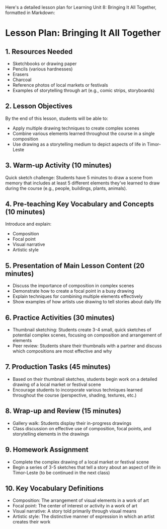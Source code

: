 Here's a detailed lesson plan for Learning Unit 8: Bringing It All Together, formatted in Markdown:

# Lesson Plan: Bringing It All Together

## 1. Resources Needed

- Sketchbooks or drawing paper
- Pencils (various hardnesses)
- Erasers
- Charcoal
- Reference photos of local markets or festivals
- Examples of storytelling through art (e.g., comic strips, storyboards)

## 2. Lesson Objectives

By the end of this lesson, students will be able to:
- Apply multiple drawing techniques to create complex scenes
- Combine various elements learned throughout the course in a single composition
- Use drawing as a storytelling medium to depict aspects of life in Timor-Leste

## 3. Warm-up Activity (10 minutes)

Quick sketch challenge: Students have 5 minutes to draw a scene from memory that includes at least 5 different elements they've learned to draw during the course (e.g., people, buildings, plants, animals).

## 4. Pre-teaching Key Vocabulary and Concepts (10 minutes)

Introduce and explain:
- Composition
- Focal point
- Visual narrative
- Artistic style

## 5. Presentation of Main Lesson Content (20 minutes)

- Discuss the importance of composition in complex scenes
- Demonstrate how to create a focal point in a busy drawing
- Explain techniques for combining multiple elements effectively
- Show examples of how artists use drawing to tell stories about daily life

## 6. Practice Activities (30 minutes)

- Thumbnail sketching: Students create 3-4 small, quick sketches of potential complex scenes, focusing on composition and arrangement of elements
- Peer review: Students share their thumbnails with a partner and discuss which compositions are most effective and why

## 7. Production Tasks (45 minutes)

- Based on their thumbnail sketches, students begin work on a detailed drawing of a local market or festival scene
- Encourage students to incorporate various techniques learned throughout the course (perspective, shading, textures, etc.)

## 8. Wrap-up and Review (15 minutes)

- Gallery walk: Students display their in-progress drawings
- Class discussion on effective use of composition, focal points, and storytelling elements in the drawings

## 9. Homework Assignment

- Complete the complex drawing of a local market or festival scene
- Begin a series of 3-5 sketches that tell a story about an aspect of life in Timor-Leste (to be continued in the next class)

## 10. Key Vocabulary Definitions

- Composition: The arrangement of visual elements in a work of art
- Focal point: The center of interest or activity in a work of art
- Visual narrative: A story told primarily through visual means
- Artistic style: The distinctive manner of expression in which an artist creates their work
